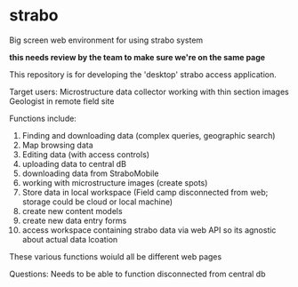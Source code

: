 # strabo
Big screen web environment for using strabo system

**this needs review by the team to make sure we're on the same page**

This repository is for developing the 'desktop' strabo access application. 

Target users:
Microstructure data collector working with thin section images
Geologist in remote field site

Functions include:

1.  Finding and downloading data (complex queries, geographic search)
2.  Map browsing data
3.  Editing data (with access controls)
4.  uploading data to central dB
5.  downloading data from StraboMobile
6.  working with microstructure images (create spots)
7.  Store data in local workspace (Field camp disconnected from web; storage could be cloud or local machine)
8.  create new content models
9.  create new data entry forms
10. access workspace containing strabo data via web API so its agnostic about actual data lcoation

These various functions woiuld all be different web pages


Questions:
Needs to be able to function disconnected from central db
